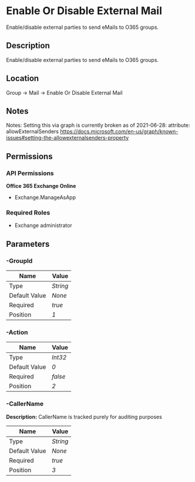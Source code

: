 # Enable Or Disable External Mail

Enable/disable external parties to send eMails to O365 groups.

## Description

Enable/disable external parties to send eMails to O365 groups.

## Location

Group &rarr; Mail &rarr; Enable Or Disable External Mail

## Notes

Notes: Setting this via graph is currently broken as of 2021-06-28:
 attribute: allowExternalSenders
 https://docs.microsoft.com/en-us/graph/known-issues#setting-the-allowexternalsenders-property

## Permissions

### API Permissions

**Office 365 Exchange Online**
- Exchange.ManageAsApp

### Required Roles

- Exchange administrator

## Parameters

### -GroupId

| Name | Value |
|---|---|
| Type | _String_ |
| Default Value | _None_ |
| Required | _true_ |
| Position | _1_ |

### -Action

| Name | Value |
|---|---|
| Type | _Int32_ |
| Default Value | _0_ |
| Required | _false_ |
| Position | _2_ |

### -CallerName

**Description:** CallerName is tracked purely for auditing purposes 

| Name | Value |
|---|---|
| Type | _String_ |
| Default Value | _None_ |
| Required | _true_ |
| Position | _3_ |


